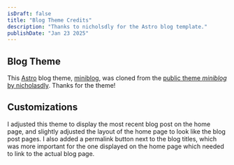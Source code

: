 ```yaml
---
isDraft: false
title: "Blog Theme Credits"
description: "Thanks to nicholsdly for the Astro blog template."
publishDate: "Jan 23 2025"
---
```

## Blog Theme

This [Astro](https://astro.build/) blog theme, [miniblog](https://astro.build/themes/details/miniblog/), was cloned from the [public theme _miniblog_ by nicholasdly](https://github.com/nicholasdly/miniblog). Thanks for the theme!

## Customizations

I adjusted this theme to display the most recent blog post on the home page, and slightly adjusted the layout of the home page to look like the blog post pages. I also added a permalink button next to the blog titles, which was more important for the one displayed on the home page which needed to link to the actual blog page.
